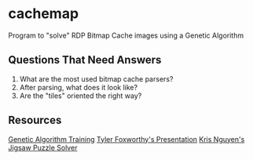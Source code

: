 # cachemap
Program to "solve" RDP Bitmap Cache images using a Genetic Algorithm

## Questions That Need Answers
1. What are the most used bitmap cache parsers?
2. After parsing, what does it look like?
3. Are the "tiles" oriented the right way?


## Resources
[Genetic Algorithm Training](https://www.youtube.com/watch?v=9zfeTw-uFCw&list=PLRqwX-V7Uu6bJM3VgzjNV5YxVxUwzALHV)
[Tyler Foxworthy's Presentation](https://www.youtube.com/watch?v=6DohBytdf6I)
[Kris Nguyen's Jigsaw Puzzle Solver](https://github.com/KrisNguyen135/Genetic-Jigsaw-Solver)

